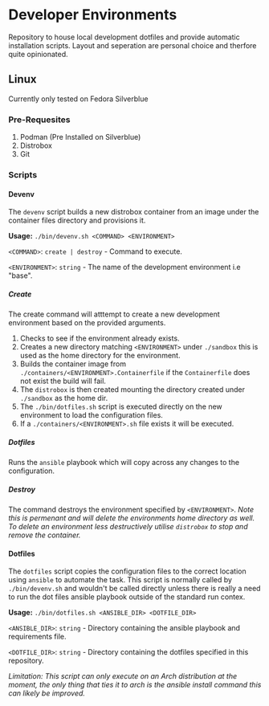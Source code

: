 # Developer Environments

Repository to house local development dotfiles and provide automatic installation scripts. Layout and seperation
are personal choice and therfore quite opinionated.

## Linux

Currently only tested on Fedora Silverblue

### Pre-Requesites

1. Podman (Pre Installed on Silverblue)
2. Distrobox
3. Git

### Scripts

#### Devenv

The `devenv` script builds a new distrobox container from an image under the container files directory and provisions it.

**Usage:** `./bin/devenv.sh <COMMAND> <ENVIRONMENT>`

`<COMMAND>`: `create | destroy` - Command to execute.

`<ENVIRONMENT>`: `string` - The name of the development environment i.e "base".

##### Create

The create command will atttempt to create a new development environment based on the provided arguments.

1. Checks to see if the environment already exists.
2. Creates a new directory matching `<ENVIRONMENT>` under `./sandbox` this is used as the home directory for the environment.
3. Builds the container image from `./containers/<ENVIRONMENT>.Containerfile` if the `Containerfile` does not exist the build will fail.
4. The `distrobox` is then created mounting the directory created under `./sandbox` as the home dir.
5. The `./bin/dotfiles.sh` script is executed directly on the new environment to load the configuration files.
6. If a `./containers/<ENVIRONMENT>.sh` file exists it will be executed.

##### Dotfiles

Runs the `ansible` playbook which will copy across any changes to the configuration.

##### Destroy

The command destroys the environment specified by `<ENVIRONMENT>`. *Note this is permenant and will delete the 
environments home directory as well. To delete an environment less destructively utilise `distrobox` to stop 
and remove the container.*

#### Dotfiles

The `dotfiles` script copies the configuration files to the correct location using `ansible` to automate the task.
This script is normally called by `./bin/devenv.sh` and wouldn't be called directly unless there is really a need
to run the dot files ansible playbook outside of the standard run contex.

**Usage:** `./bin/dotfiles.sh <ANSIBLE_DIR> <DOTFILE_DIR>`

`<ANSIBLE_DIR>`: `string` - Directory containing the ansible playbook and requirements file.

`<DOTFILE_DIR>`: `string` - Directory containing the dotfiles specified in this repository.

_Limitation: This script can only execute on an Arch distribution at the moment, the only thing that ties it to arch is the 
ansible install command this can likely be improved._
